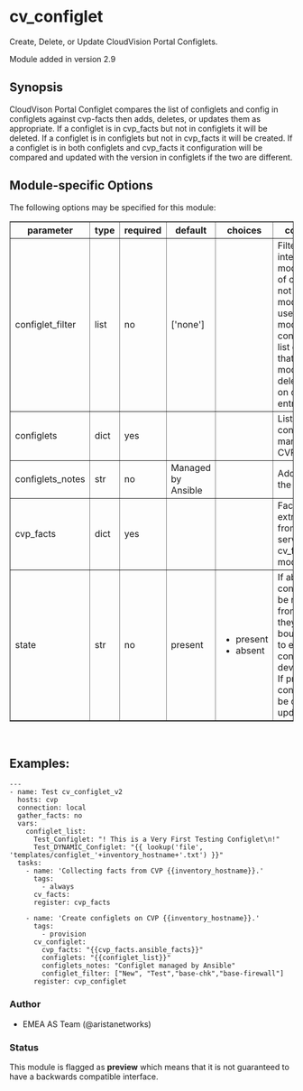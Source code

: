 # cv\_configlet

Create, Delete, or Update CloudVision Portal Configlets.

Module added in version 2.9

<div class="contents" data-local="" data-depth="2">

</div>

## Synopsis

CloudVison Portal Configlet compares the list of configlets and config
in configlets against cvp-facts then adds, deletes, or updates them as
appropriate. If a configlet is in cvp\_facts but not in configlets it
will be deleted. If a configlet is in configlets but not in cvp\_facts
it will be created. If a configlet is in both configlets and cvp\_facts
it configuration will be compared and updated with the version in
configlets if the two are different.

## Module-specific Options

The following options may be specified for this module:

<table border=1 cellpadding=4>

<tr>
<th class="head">parameter</th>
<th class="head">type</th>
<th class="head">required</th>
<th class="head">default</th>
<th class="head">choices</th>
<th class="head">comments</th>
</tr>

<tr>
<td>configlet_filter<br/><div style="font-size: small;"></div></td>
<td>list</td>
<td>no</td>
<td>[&#x27;none&#x27;]</td>
<td></td>
<td>
    <div>Filter to apply intended mode on a set of configlet. If not used, then module only uses ADD mode. configlet_filter list configlets that can be modified or deleted based on configlets entries.</div>
</td>
</tr>

<tr>
<td>configlets<br/><div style="font-size: small;"></div></td>
<td>dict</td>
<td>yes</td>
<td></td>
<td></td>
<td>
    <div>List of configlets to managed on CVP server.</div>
</td>
</tr>

<tr>
<td>configlets_notes<br/><div style="font-size: small;"></div></td>
<td>str</td>
<td>no</td>
<td>Managed by Ansible</td>
<td></td>
<td>
    <div>Add a note to the configlets.</div>
</td>
</tr>

<tr>
<td>cvp_facts<br/><div style="font-size: small;"></div></td>
<td>dict</td>
<td>yes</td>
<td></td>
<td></td>
<td>
    <div>Facts extracted from CVP servers using cv_facts module</div>
</td>
</tr>

<tr>
<td>state<br/><div style="font-size: small;"></div></td>
<td>str</td>
<td>no</td>
<td>present</td>
<td><ul><li>present</li><li>absent</li></ul></td>
<td>
    <div>If absent, configlets will be removed from CVP if they are not bound</div>
    <div>to either a container or a device.</div>
    <div>If present, configlets will be created or updated.</div>
</td>
</tr>

</table>
</br>

## Examples:

    ---
    - name: Test cv_configlet_v2
      hosts: cvp
      connection: local
      gather_facts: no
      vars:
        configlet_list:
          Test_Configlet: "! This is a Very First Testing Configlet\n!"
          Test_DYNAMIC_Configlet: "{{ lookup('file', 'templates/configlet_'+inventory_hostname+'.txt') }}"
      tasks:
        - name: 'Collecting facts from CVP {{inventory_hostname}}.'
          tags:
            - always
          cv_facts:
          register: cvp_facts
    
        - name: 'Create configlets on CVP {{inventory_hostname}}.'
          tags:
            - provision
          cv_configlet:
            cvp_facts: "{{cvp_facts.ansible_facts}}"
            configlets: "{{configlet_list}}"
            configlets_notes: "Configlet managed by Ansible"
            configlet_filter: ["New", "Test","base-chk","base-firewall"]
          register: cvp_configlet

### Author

  - EMEA AS Team (@aristanetworks)

### Status

This module is flagged as **preview** which means that it is not
guaranteed to have a backwards compatible interface.
